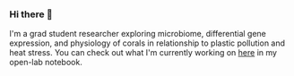 ### Hi there 👋

I'm a grad student researcher exploring microbiome, differential gene expression, and physiology of corals in relationship to plastic pollution and heat stress.
You can check out what I'm currently working on [here](https://sarahtanja.github.io/quarto-blog/) in my open-lab notebook.

<!--
**sarahtanja/sarahtanja** is a ✨ _special_ ✨ repository because its `README.md` (this file) appears on your GitHub profile.

Here are some ideas to get you started:

- 🔭 I’m currently working on ...
- 🌱 I’m currently learning ...
- 👯 I’m looking to collaborate on ...
- 🤔 I’m looking for help with ...
- 💬 Ask me about ...
- 📫 How to reach me: stanja@uw.edu(
- 😄 Pronouns: ...
- ⚡ Fun fact: ...
-->

